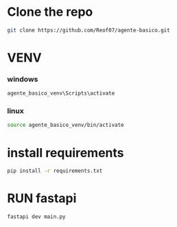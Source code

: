 
# Clone the repo
```bash
git clone https://github.com/Reof07/agente-basico.git
```

# VENV

### windows
```bash
agente_basico_venv\Scripts\activate
```

### linux
```bash
source agente_basico_venv/bin/activate
```

# install requirements
```bash
pip install -r requirements.txt
```


# RUN fastapi
```bash
fastapi dev main.py
```
